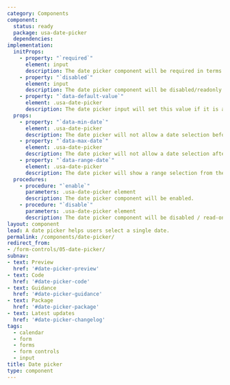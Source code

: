 ```yaml
---
category: Components
component:
  status: ready
  package: usa-date-picker
  dependencies:
implementation:
  initProps:
    - property: "`required`"
      element: input
      description: The date picker component will be required in terms of native form validation.
    - property: "`disabled`"
      element: input
      description: The date picker component will be disabled/readonly. You can re-enable by executing the enable procedure on the component.
    - property: "`data-default-value`"
      element: .usa-date-picker
      description: The date picker input will set this value if it is a valid date. The date should be in the format `YYYY-MM-DD`.
  props:
    - property: "`data-min-date`"
      element: .usa-date-picker
      description: The date picker will not allow a date selection before this date. The date should be in the format `YYYY-MM-DD`. Typing in an earlier date will cause native form validation error. A default min date or `0000-01-01` is used as a default.
    - property: "`data-max-date`"
      element: .usa-date-picker
      description: The date picker will not allow a date selection after this date. The date should be in the format `YYYY-MM-DD`. Typing in a later date will cause native form validation error. There is no default maximum date.
    - property: "`data-range-date`"
      element: .usa-date-picker
      description: The date picker will show a range selection from the range date. The date should be in the format `YYYY-MM-DD`.
  procedures:
    - procedure: "`enable`"
      parameters: .usa-date-picker element
      description: The date picker component will be enabled.
    - procedure: "`disable`"
      parameters: .usa-date-picker element
      description: The date picker component will be disabled / read-only.
layout: component
lead: A date picker helps users select a single date.
permalink: /components/date-picker/
redirect_from:
- /form-controls/05-date-picker/
subnav:
- text: Preview
  href: '#date-picker-preview'
- text: Code
  href: '#date-picker-code'
- text: Guidance
  href: '#date-picker-guidance'
- text: Package
  href: '#date-picker-package'
- text: Latest updates
  href: '#date-picker-changelog'
tags:
  - calendar
  - form
  - forms
  - form controls
  - input
title: Date picker
type: component
---
```

